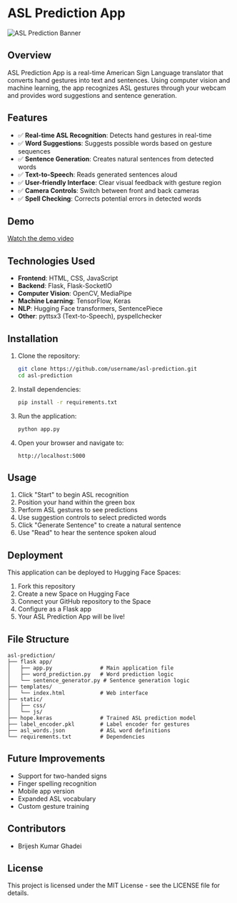 # ASL Prediction App

![ASL Prediction Banner](https://github.com/username/asl-prediction/raw/main/static/banner.png)

## Overview

ASL Prediction App is a real-time American Sign Language translator that converts hand gestures into text and sentences. Using computer vision and machine learning, the app recognizes ASL gestures through your webcam and provides word suggestions and sentence generation.

## Features

- ✅ **Real-time ASL Recognition**: Detects hand gestures in real-time
- ✅ **Word Suggestions**: Suggests possible words based on gesture sequences
- ✅ **Sentence Generation**: Creates natural sentences from detected words
- ✅ **Text-to-Speech**: Reads generated sentences aloud
- ✅ **User-friendly Interface**: Clear visual feedback with gesture region
- ✅ **Camera Controls**: Switch between front and back cameras
- ✅ **Spell Checking**: Corrects potential errors in detected words

## Demo

[Watch the demo video](https://youtube.com/shorts/QK3Et0U-6zo)

## Technologies Used

- **Frontend**: HTML, CSS, JavaScript
- **Backend**: Flask, Flask-SocketIO
- **Computer Vision**: OpenCV, MediaPipe
- **Machine Learning**: TensorFlow, Keras
- **NLP**: Hugging Face transformers, SentencePiece
- **Other**: pyttsx3 (Text-to-Speech), pyspellchecker

## Installation

1. Clone the repository:
   ```bash
   git clone https://github.com/username/asl-prediction.git
   cd asl-prediction
   ```

2. Install dependencies:
   ```bash
   pip install -r requirements.txt
   ```

3. Run the application:
   ```bash
   python app.py
   ```

4. Open your browser and navigate to:
   ```
   http://localhost:5000
   ```

## Usage

1. Click "Start" to begin ASL recognition
2. Position your hand within the green box
3. Perform ASL gestures to see predictions
4. Use suggestion controls to select predicted words
5. Click "Generate Sentence" to create a natural sentence
6. Use "Read" to hear the sentence spoken aloud

## Deployment

This application can be deployed to Hugging Face Spaces:

1. Fork this repository
2. Create a new Space on Hugging Face
3. Connect your GitHub repository to the Space
4. Configure as a Flask app
5. Your ASL Prediction App will be live!

## File Structure

```
asl-prediction/
├── flask app/
│   ├── app.py               # Main application file
│   ├── word_prediction.py   # Word prediction logic
│   └── sentence_generator.py # Sentence generation logic
├── templates/
│   └── index.html           # Web interface
├── static/
│   ├── css/
│   └── js/
├── hope.keras               # Trained ASL prediction model
├── label_encoder.pkl        # Label encoder for gestures
├── asl_words.json           # ASL word definitions
└── requirements.txt         # Dependencies
```

## Future Improvements

- Support for two-handed signs
- Finger spelling recognition
- Mobile app version
- Expanded ASL vocabulary
- Custom gesture training

## Contributors

- Brijesh Kumar Ghadei

## License

This project is licensed under the MIT License - see the LICENSE file for details.
